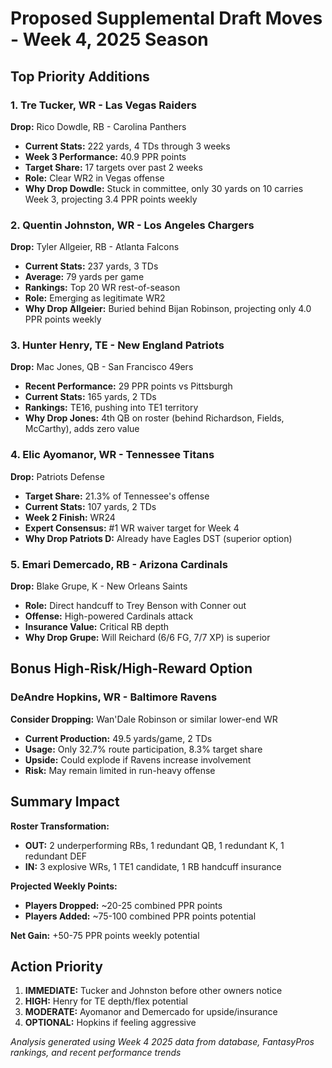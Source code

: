 # Proposed Supplemental Draft Moves - Week 4, 2025 Season

## Top Priority Additions

### 1. **Tre Tucker, WR - Las Vegas Raiders**
**Drop:** Rico Dowdle, RB - Carolina Panthers
- **Current Stats:** 222 yards, 4 TDs through 3 weeks
- **Week 3 Performance:** 40.9 PPR points
- **Target Share:** 17 targets over past 2 weeks
- **Role:** Clear WR2 in Vegas offense
- **Why Drop Dowdle:** Stuck in committee, only 30 yards on 10 carries Week 3, projecting 3.4 PPR points weekly

### 2. **Quentin Johnston, WR - Los Angeles Chargers**
**Drop:** Tyler Allgeier, RB - Atlanta Falcons
- **Current Stats:** 237 yards, 3 TDs
- **Average:** 79 yards per game
- **Rankings:** Top 20 WR rest-of-season
- **Role:** Emerging as legitimate WR2
- **Why Drop Allgeier:** Buried behind Bijan Robinson, projecting only 4.0 PPR points weekly

### 3. **Hunter Henry, TE - New England Patriots**
**Drop:** Mac Jones, QB - San Francisco 49ers
- **Recent Performance:** 29 PPR points vs Pittsburgh
- **Current Stats:** 165 yards, 2 TDs
- **Rankings:** TE16, pushing into TE1 territory
- **Why Drop Jones:** 4th QB on roster (behind Richardson, Fields, McCarthy), adds zero value

### 4. **Elic Ayomanor, WR - Tennessee Titans**
**Drop:** Patriots Defense
- **Target Share:** 21.3% of Tennessee's offense
- **Current Stats:** 107 yards, 2 TDs
- **Week 2 Finish:** WR24
- **Expert Consensus:** #1 WR waiver target for Week 4
- **Why Drop Patriots D:** Already have Eagles DST (superior option)

### 5. **Emari Demercado, RB - Arizona Cardinals**
**Drop:** Blake Grupe, K - New Orleans Saints
- **Role:** Direct handcuff to Trey Benson with Conner out
- **Offense:** High-powered Cardinals attack
- **Insurance Value:** Critical RB depth
- **Why Drop Grupe:** Will Reichard (6/6 FG, 7/7 XP) is superior

## Bonus High-Risk/High-Reward Option

### **DeAndre Hopkins, WR - Baltimore Ravens**
**Consider Dropping:** Wan'Dale Robinson or similar lower-end WR
- **Current Production:** 49.5 yards/game, 2 TDs
- **Usage:** Only 32.7% route participation, 8.3% target share
- **Upside:** Could explode if Ravens increase involvement
- **Risk:** May remain limited in run-heavy offense

## Summary Impact

**Roster Transformation:**
- **OUT:** 2 underperforming RBs, 1 redundant QB, 1 redundant K, 1 redundant DEF
- **IN:** 3 explosive WRs, 1 TE1 candidate, 1 RB handcuff insurance

**Projected Weekly Points:**
- **Players Dropped:** ~20-25 combined PPR points
- **Players Added:** ~75-100 combined PPR points potential

**Net Gain:** +50-75 PPR points weekly potential

## Action Priority
1. **IMMEDIATE:** Tucker and Johnston before other owners notice
2. **HIGH:** Henry for TE depth/flex potential
3. **MODERATE:** Ayomanor and Demercado for upside/insurance
4. **OPTIONAL:** Hopkins if feeling aggressive

*Analysis generated using Week 4 2025 data from database, FantasyPros rankings, and recent performance trends*